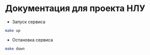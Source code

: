 # Документация для проекта НЛУ

- Запуск сервиса
```bash
make up
```
- Остановка сервиса
```bash
make down
```
